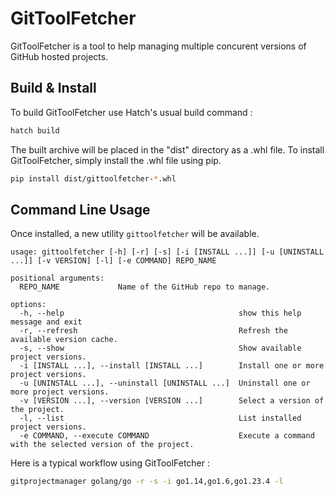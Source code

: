 # GitToolFetcher

GitToolFetcher is a tool to help managing multiple concurent versions of GitHub hosted projects.

## Build & Install

To build GitToolFetcher use Hatch's usual build command :
```bash
hatch build
```

The built archive will be placed in the "dist" directory as a .whl file.
To install GitToolFetcher, simply install the .whl file using pip.

```bash
pip install dist/gittoolfetcher-*.whl
```

## Command Line Usage

Once installed, a new utility `gittoolfetcher` will be available.

```
usage: gittoolfetcher [-h] [-r] [-s] [-i [INSTALL ...]] [-u [UNINSTALL ...]] [-v VERSION] [-l] [-e COMMAND] REPO_NAME

positional arguments:
  REPO_NAME             Name of the GitHub repo to manage.

options:
  -h, --help                                       show this help message and exit
  -r, --refresh                                    Refresh the available version cache.
  -s, --show                                       Show available project versions.
  -i [INSTALL ...], --install [INSTALL ...]        Install one or more project versions.
  -u [UNINSTALL ...], --uninstall [UNINSTALL ...]  Uninstall one or more project versions.
  -v [VERSION ...], --version [VERSION ...]        Select a version of the project.
  -l, --list                                       List installed project versions.
  -e COMMAND, --execute COMMAND                    Execute a command with the selected version of the project.
```

Here is a typical workflow using GitToolFetcher :

```bash
gitprojectmanager golang/go -r -s -i go1.14,go1.6,go1.23.4 -l
```
